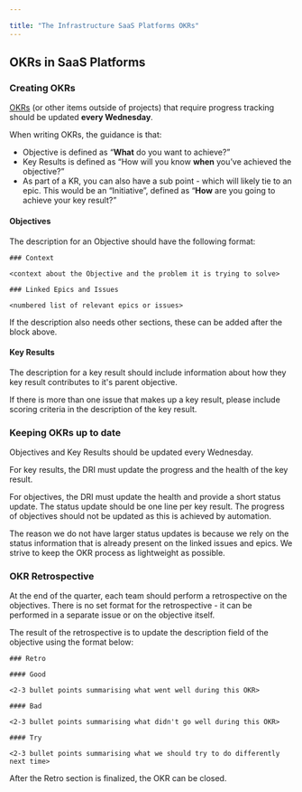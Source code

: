 ```yaml
---

title: "The Infrastructure SaaS Platforms OKRs"
---
```


## OKRs in SaaS Platforms

### Creating OKRs

 [OKRs](/handbook/company/okrs/) (or other items outside of projects) that require progress tracking should be updated **every Wednesday**.


When writing OKRs, the guidance is that:

* Objective is defined as “**What** do you want to achieve?”
* Key Results is defined as “How will you know **when** you’ve achieved the objective?”
* As part of a KR, you can also have a sub point - which will likely tie to an epic. This would be an “Initiative”, defined as “**How** are you going to achieve your key result?”

#### Objectives

The description for an Objective should have the following format:

```
### Context

<context about the Objective and the problem it is trying to solve>

### Linked Epics and Issues

<numbered list of relevant epics or issues>
```

If the description also needs other sections, these can be added after the block above.

#### Key Results

The description for a key result should include information about how they key result contributes to it's parent objective.

If there is more than one issue that makes up a key result, please include scoring criteria in the description of the key result. 

### Keeping OKRs up to date

Objectives and Key Results should be updated every Wednesday. 

For key results, the DRI must update the progress and the health of the key result. 

For objectives, the DRI must update the health and provide a short status update. 
The status update should be one line per key result.
The progress of objectives should not be updated as this is achieved by automation. 

The reason we do not have larger status updates is because we rely on the status information that is already present on the linked issues and epics.
We strive to keep the OKR process as lightweight as possible.

### OKR Retrospective

At the end of the quarter, each team should perform a retrospective on the objectives. 
There is no set format for the retrospective - it can be performed in a separate issue or on the objective itself.

The result of the retrospective is to update the description field of the objective using the format below:

```
### Retro

#### Good

<2-3 bullet points summarising what went well during this OKR>

#### Bad

<2-3 bullet points summarising what didn't go well during this OKR>

#### Try

<2-3 bullet points summarising what we should try to do differently next time>

```

After the Retro section is finalized, the OKR can be closed.